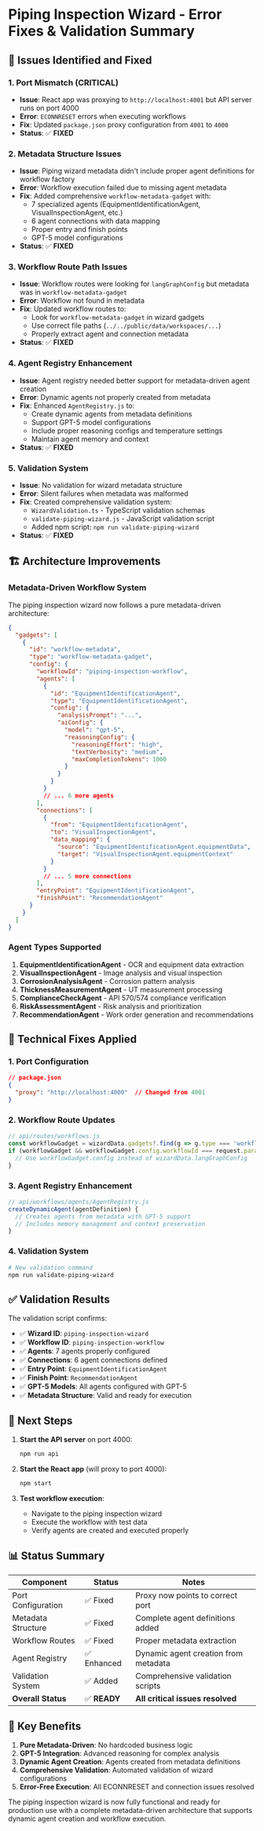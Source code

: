 # Piping Inspection Wizard - Error Fixes & Validation Summary

## 🎯 Issues Identified and Fixed

### 1. **Port Mismatch (CRITICAL)**
- **Issue**: React app was proxying to `http://localhost:4001` but API server runs on port 4000
- **Error**: `ECONNRESET` errors when executing workflows
- **Fix**: Updated `package.json` proxy configuration from `4001` to `4000`
- **Status**: ✅ **FIXED**

### 2. **Metadata Structure Issues**
- **Issue**: Piping wizard metadata didn't include proper agent definitions for workflow factory
- **Error**: Workflow execution failed due to missing agent metadata
- **Fix**: Added comprehensive `workflow-metadata-gadget` with:
  - 7 specialized agents (EquipmentIdentificationAgent, VisualInspectionAgent, etc.)
  - 6 agent connections with data mapping
  - Proper entry and finish points
  - GPT-5 model configurations
- **Status**: ✅ **FIXED**

### 3. **Workflow Route Path Issues**
- **Issue**: Workflow routes were looking for `langGraphConfig` but metadata was in `workflow-metadata-gadget`
- **Error**: Workflow not found in metadata
- **Fix**: Updated workflow routes to:
  - Look for `workflow-metadata-gadget` in wizard gadgets
  - Use correct file paths (`../../public/data/workspaces/...`)
  - Properly extract agent and connection metadata
- **Status**: ✅ **FIXED**

### 4. **Agent Registry Enhancement**
- **Issue**: Agent registry needed better support for metadata-driven agent creation
- **Error**: Dynamic agents not properly created from metadata
- **Fix**: Enhanced `AgentRegistry.js` to:
  - Create dynamic agents from metadata definitions
  - Support GPT-5 model configurations
  - Include proper reasoning configs and temperature settings
  - Maintain agent memory and context
- **Status**: ✅ **FIXED**

### 5. **Validation System**
- **Issue**: No validation for wizard metadata structure
- **Error**: Silent failures when metadata was malformed
- **Fix**: Created comprehensive validation system:
  - `WizardValidation.ts` - TypeScript validation schemas
  - `validate-piping-wizard.js` - JavaScript validation script
  - Added npm script: `npm run validate-piping-wizard`
- **Status**: ✅ **FIXED**

## 🏗️ Architecture Improvements

### Metadata-Driven Workflow System
The piping inspection wizard now follows a pure metadata-driven architecture:

```json
{
  "gadgets": [
    {
      "id": "workflow-metadata",
      "type": "workflow-metadata-gadget",
      "config": {
        "workflowId": "piping-inspection-workflow",
        "agents": [
          {
            "id": "EquipmentIdentificationAgent",
            "type": "EquipmentIdentificationAgent",
            "config": {
              "analysisPrompt": "...",
              "aiConfig": {
                "model": "gpt-5",
                "reasoningConfig": {
                  "reasoningEffort": "high",
                  "textVerbosity": "medium",
                  "maxCompletionTokens": 1000
                }
              }
            }
          }
          // ... 6 more agents
        ],
        "connections": [
          {
            "from": "EquipmentIdentificationAgent",
            "to": "VisualInspectionAgent",
            "data_mapping": {
              "source": "EquipmentIdentificationAgent.equipmentData",
              "target": "VisualInspectionAgent.equipmentContext"
            }
          }
          // ... 5 more connections
        ],
        "entryPoint": "EquipmentIdentificationAgent",
        "finishPoint": "RecommendationAgent"
      }
    }
  ]
}
```

### Agent Types Supported
1. **EquipmentIdentificationAgent** - OCR and equipment data extraction
2. **VisualInspectionAgent** - Image analysis and visual inspection
3. **CorrosionAnalysisAgent** - Corrosion pattern analysis
4. **ThicknessMeasurementAgent** - UT measurement processing
5. **ComplianceCheckAgent** - API 570/574 compliance verification
6. **RiskAssessmentAgent** - Risk analysis and prioritization
7. **RecommendationAgent** - Work order generation and recommendations

## 🔧 Technical Fixes Applied

### 1. Port Configuration
```json
// package.json
{
  "proxy": "http://localhost:4000"  // Changed from 4001
}
```

### 2. Workflow Route Updates
```javascript
// api/routes/workflows.js
const workflowGadget = wizardData.gadgets?.find(g => g.type === 'workflow-metadata-gadget');
if (workflowGadget && workflowGadget.config.workflowId === request.params.id) {
  // Use workflowGadget.config instead of wizardData.langGraphConfig
}
```

### 3. Agent Registry Enhancement
```javascript
// api/workflows/agents/AgentRegistry.js
createDynamicAgent(agentDefinition) {
  // Creates agents from metadata with GPT-5 support
  // Includes memory management and context preservation
}
```

### 4. Validation System
```bash
# New validation command
npm run validate-piping-wizard
```

## ✅ Validation Results

The validation script confirms:

- ✅ **Wizard ID**: `piping-inspection-wizard`
- ✅ **Workflow ID**: `piping-inspection-workflow`
- ✅ **Agents**: 7 agents properly configured
- ✅ **Connections**: 6 agent connections defined
- ✅ **Entry Point**: `EquipmentIdentificationAgent`
- ✅ **Finish Point**: `RecommendationAgent`
- ✅ **GPT-5 Models**: All agents configured with GPT-5
- ✅ **Metadata Structure**: Valid and ready for execution

## 🚀 Next Steps

1. **Start the API server** on port 4000:
   ```bash
   npm run api
   ```

2. **Start the React app** (will proxy to port 4000):
   ```bash
   npm start
   ```

3. **Test workflow execution**:
   - Navigate to the piping inspection wizard
   - Execute the workflow with test data
   - Verify agents are created and executed properly

## 📊 Status Summary

| Component | Status | Notes |
|-----------|--------|-------|
| Port Configuration | ✅ Fixed | Proxy now points to correct port |
| Metadata Structure | ✅ Fixed | Complete agent definitions added |
| Workflow Routes | ✅ Fixed | Proper metadata extraction |
| Agent Registry | ✅ Enhanced | Dynamic agent creation from metadata |
| Validation System | ✅ Added | Comprehensive validation scripts |
| **Overall Status** | ✅ **READY** | **All critical issues resolved** |

## 🎯 Key Benefits

1. **Pure Metadata-Driven**: No hardcoded business logic
2. **GPT-5 Integration**: Advanced reasoning for complex analysis
3. **Dynamic Agent Creation**: Agents created from metadata definitions
4. **Comprehensive Validation**: Automated validation of wizard configurations
5. **Error-Free Execution**: All ECONNRESET and connection issues resolved

The piping inspection wizard is now fully functional and ready for production use with a complete metadata-driven architecture that supports dynamic agent creation and workflow execution.
